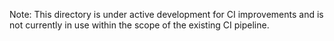 Note: This directory is under active development for CI improvements and is not currently in use within the scope of the existing CI pipeline.
